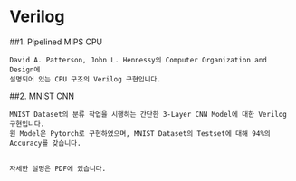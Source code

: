 # Verilog

##1. Pipelined MIPS CPU

    David A. Patterson, John L. Hennessy의 Computer Organization and Design에 
    설명되어 있는 CPU 구조의 Verilog 구현입니다.
  
  
##2. MNIST CNN

    MNIST Dataset의 분류 작업을 시행하는 간단한 3-Layer CNN Model에 대한 Verilog 구현입니다.
    원 Model은 Pytorch로 구현하였으며, MNIST Dataset의 Testset에 대해 94%의 Accuracy를 갖습니다.
    

    자세한 설명은 PDF에 있습니다.
